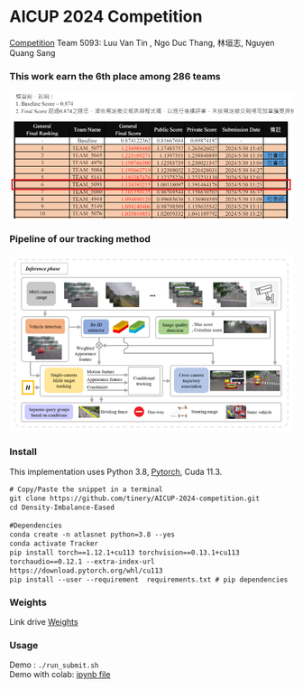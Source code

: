 # AICUP 2024 Competition
[Competition](https://tbrain.trendmicro.com.tw/Competitions/Details/33)
Team 5093: Luu Van Tin , Ngo Duc Thang, 林垣志, Nguyen Quang Sang

### This work earn the 6th place among 286 teams
![image](https://github.com/tinery/AICUP-2024-competition/blob/main/image/lb.png)

### Pipeline of our tracking method
![image](https://github.com/tinery/AICUP-2024-competition/blob/main/image/overall.png)

### Install
This implementation uses Python 3.8, [Pytorch](http://pytorch.org/),  Cuda 11.3. 
```shell
# Copy/Paste the snippet in a terminal
git clone https://github.com/tinery/AICUP-2024-competition.git
cd Density-Imbalance-Eased

#Dependencies
conda create -n atlasnet python=3.8 --yes
conda activate Tracker
pip install torch==1.12.1+cu113 torchvision==0.13.1+cu113 torchaudio==0.12.1 --extra-index-url https://download.pytorch.org/whl/cu113
pip install --user --requirement  requirements.txt # pip dependencies
```

### Weights
Link drive [Weights](https://drive.google.com/drive/folders/1mLgClpvm73F2PfR_laCfPdZw_sNB_09q?usp=sharing)

### Usage

Demo :    ```./run_submit.sh``` <br>
Demo with colab: [ipynb file](https://colab.research.google.com/drive/1JhZn74iufFo03VShJwyz2YaludL96e44#scrollTo=jB83q1UYGqLK)